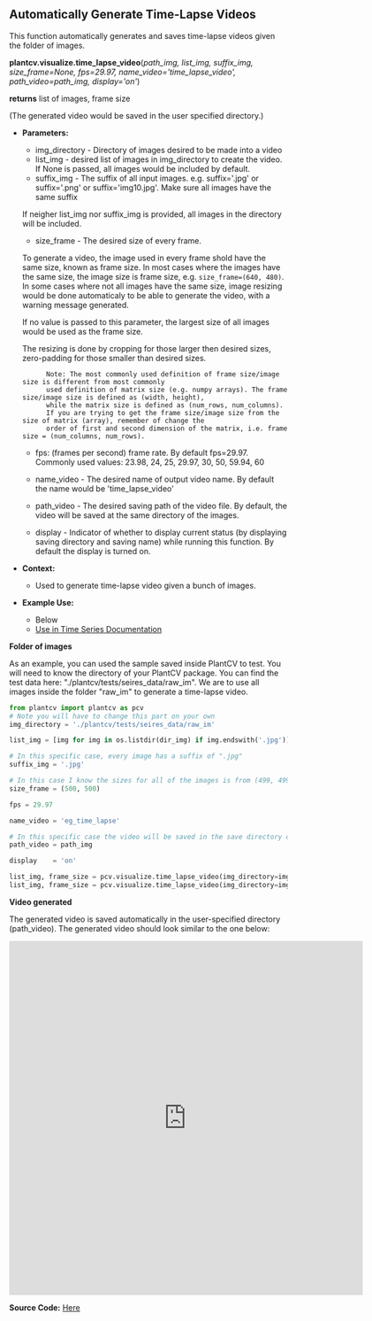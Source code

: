 ## Automatically Generate Time-Lapse Videos 

This function automatically generates and saves time-lapse videos given the folder of images. 

**plantcv.visualize.time_lapse_video**(*path_img, list_img, suffix_img, size_frame=None, fps=29.97, name_video='time_lapse_video',
                     path_video=path_img, display='on'*)

**returns** list of images, frame size

(The generated video would be saved in the user specified directory.)

- **Parameters:**
    - img_directory   - Directory of images desired to be made into a video
    - list_img        -  desired list of images in img_directory to create the video. If None is passed, all images would be included by default.
    - suffix_img - The suffix of all input images. e.g. suffix='.jpg' or suffix='.png' or suffix='img10.jpg'. Make sure all images have the same suffix
            
    If neigher list_img nor suffix_img is provided, all images in the directory will be included.
            
    - size_frame - The desired size of every frame.
    
    To generate a video, the image used in every frame shold have the same size, known as frame size. 
    In most cases where the images have the same size, the image size is frame size, e.g. ```size_frame=(640, 480)```. 
    In some cases where not all images have the same size, image resizing would be done automaticaly
    to be able to generate the video, with a warning message generated. 
    
    If no value is passed to this parameter, the largest size of all images would be used as the frame size.
    
    The resizing is done by cropping for those larger then desired sizes, zero-padding for those smaller than desired sizes.
    
            Note: The most commonly used definition of frame size/image size is different from most commonly 
            used definition of matrix size (e.g. numpy arrays). The frame size/image size is defined as (width, height), 
            while the matrix size is defined as (num_rows, num_columns). 
            If you are trying to get the frame size/image size from the size of matrix (array), remember of change the 
            order of first and second dimension of the matrix, i.e. frame size = (num_columns, num_rows). 
    
    - fps: (frames per second) frame rate. By default fps=29.97. Commonly used values: 23.98, 24, 25, 29.97, 30, 50, 59.94, 60   
            
    - name_video - The desired name of output video name. By default the name would be 'time_lapse_video'
    - path_video - The desired saving path of the video file. By default, the video will be saved at the same directory 
    of the images. 
    - display    - Indicator of whether to display current status (by displaying saving directory and saving name) while 
    running this function. By default the display is turned on. 

- **Context:**
    - Used to generate time-lapse video given a bunch of images. 
    
- **Example Use:**
    - Below
    - [Use in Time Series Documentation](time_series.md)

**Folder of images**

As an example, you can used the sample saved inside PlantCV to test. You will need to know the directory of your PlantCV package. 
You can find the test data here: "./plantcv/tests/seires_data/raw_im". We are to use all images inside the folder "raw_im" to generate a time-lapse video.
```python
from plantcv import plantcv as pcv
# Note you will have to change this part on your own
img_directory = './plantcv/tests/seires_data/raw_im'

list_img = [img for img in os.listdir(dir_img) if img.endswith('.jpg')]

# In this specific case, every image has a suffix of ".jpg"
suffix_img = '.jpg'

# In this case I know the sizes for all of the images is from (499, 499) to (501, 501), and here I decide I want the frame size to be (500, 500).
size_frame = (500, 500)

fps = 29.97

name_video = 'eg_time_lapse'

# In this specific case the video will be saved in the save directory of the images
path_video = path_img

display    = 'on'

list_img, frame_size = pcv.visualize.time_lapse_video(img_directory=img_directory, list_img=list_img, size_frame=size_frame, fps=fps, name_video=name_video, path_video=path_video, display=display)
list_img, frame_size = pcv.visualize.time_lapse_video(img_directory=img_directory, suffix_img=suffix_img, size_frame=size_frame, fps=fps, name_video=name_video, path_video=path_video, display=display)


```

**Video generated**

The generated video is saved automatically in the user-specified directory (path_video). The generated video should look similar to the one below:
<iframe src="https://player.vimeo.com/video/436453444" width="640" height="640" frameborder="0" allow="autoplay; fullscreen" allowfullscreen></iframe>


**Source Code:** [Here](https://github.com/danforthcenter/plantcv/blob/master/plantcv/plantcv/visualize/time_lapse_video.py)
